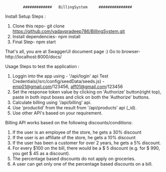             #############   BillingSystem     ###############

Install
Setup Steps :
1. Clone this repo-     git clone https://github.com/yadavpradeep786/BillingSystem.git
2. Install dependencies-    npm install
3. Final Step-    npm start

That's all, you are at SwaggerUI document page :)
Go to browser-  http://localhost:8000/docs/

Usage
Steps to test the application :
1. Loggin into the app using - '/api/login' api
    Test Credentials(/src/config/seedData/seeds.js) - emp01@gmail.com/123456, aff01@gmail.com/123456
2. Set the response token value by clicking on 'Authorize' button(right top), paste in both input boxes and click on both the 'Authorize' buttons.
3. Calculate billing using '/api/billing' api.
4. Use 'productid' from the result from '/api/products' api (_id).
5. Use other API's based on your requirement.


Billing API works based on the following discounts/conditions:
1. If the user is an employee of the store, he gets a 30% discount
2. If the user is an affiliate of the store, he gets a 10% discount
3. If the user has been a customer for over 2 years, he gets a 5% discount.
4. For every $100 on the bill, there would be a $ 5 discount (e.g. for $ 990, you get $ 45
as a discount).
5. The percentage based discounts do not apply on groceries.
6. A user can get only one of the percentage based discounts on a bill.